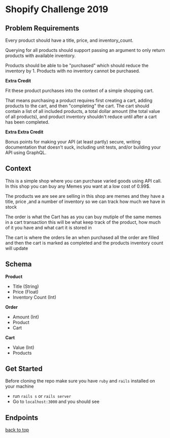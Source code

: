 # Shopify Challenge 2019

## Problem Requirements 

Every product should have a title, price, and inventory_count.

Querying for all products should support passing an argument to only return products with available inventory. 

Products should be able to be "purchased" which should reduce the inventory by 1. Products with no inventory cannot be purchased.

**Extra Credit** 

Fit these product purchases into the context of a simple shopping cart. 

That means purchasing a product requires first creating a cart, adding products to the cart, and then "completing" the cart.
The cart should contain a list of all included products, a total dollar amount (the total value of all products), and product inventory shouldn't reduce until after a cart has been completed.

**Extra Extra Credit**

Bonus points for making your API (at least partly) secure, writing documentation that doesn’t suck, including unit tests, and/or building your API using GraphQL.

## Context
This is a simple shop where you can purchase varied goods using API call. In this shop you can buy any Memes you want at a low cost 
of 0.99$.

The products we are see are selling in this shop are memes and they have a title, price ,and a number of inventory so we can track how much we have in stock

The order is what the Cart has as you can buy mutiple of the same memes in a cart transaction this will be what keep track of the product, how much of it you have and what cart it is stored in

The cart is where the orders lie an when purchased all the order are filled and then the cart is marked as completed and the products inventory count will update

## Schema 

**Product**
  - Title (String)
  - Price (Float)
  - Inventory Count (Int)

**Order**
  - Amount (Int)
  - Product
  - Cart

**Cart**
  - Value (Int)
  - Products


## Get Started 
Before cloning the repo make sure you have `ruby` and `rails` installed on your machine
- run `rails s` or `rails server`
- Go to `localhost:3000` and you should see 

## Endpoints


[back to top](#problem-requirements)


